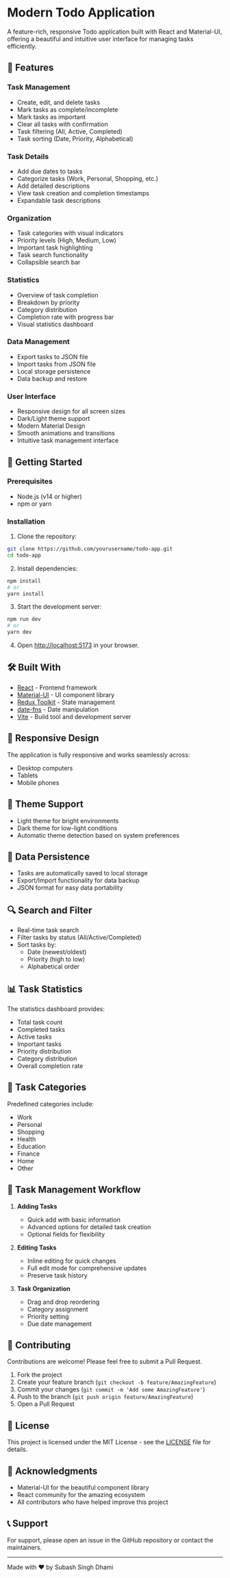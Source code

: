 # Modern Todo Application

A feature-rich, responsive Todo application built with React and Material-UI, offering a beautiful and intuitive user interface for managing tasks efficiently.



## 🌟 Features

### Task Management
- Create, edit, and delete tasks
- Mark tasks as complete/incomplete
- Mark tasks as important
- Clear all tasks with confirmation
- Task filtering (All, Active, Completed)
- Task sorting (Date, Priority, Alphabetical)

### Task Details
- Add due dates to tasks
- Categorize tasks (Work, Personal, Shopping, etc.)
- Add detailed descriptions
- View task creation and completion timestamps
- Expandable task descriptions

### Organization
- Task categories with visual indicators
- Priority levels (High, Medium, Low)
- Important task highlighting
- Task search functionality
- Collapsible search bar

### Statistics
- Overview of task completion
- Breakdown by priority
- Category distribution
- Completion rate with progress bar
- Visual statistics dashboard

### Data Management
- Export tasks to JSON file
- Import tasks from JSON file
- Local storage persistence
- Data backup and restore

### User Interface
- Responsive design for all screen sizes
- Dark/Light theme support
- Modern Material Design
- Smooth animations and transitions
- Intuitive task management interface

## 🚀 Getting Started

### Prerequisites
- Node.js (v14 or higher)
- npm or yarn

### Installation

1. Clone the repository:
```bash
git clone https://github.com/yourusername/todo-app.git
cd todo-app
```

2. Install dependencies:
```bash
npm install
# or
yarn install
```

3. Start the development server:
```bash
npm run dev
# or
yarn dev
```

4. Open [http://localhost:5173](http://localhost:5173) in your browser.

## 🛠️ Built With

- [React](https://reactjs.org/) - Frontend framework
- [Material-UI](https://mui.com/) - UI component library
- [Redux Toolkit](https://redux-toolkit.js.org/) - State management
- [date-fns](https://date-fns.org/) - Date manipulation
- [Vite](https://vitejs.dev/) - Build tool and development server

## 📱 Responsive Design

The application is fully responsive and works seamlessly across:
- Desktop computers
- Tablets
- Mobile phones

## 🎨 Theme Support

- Light theme for bright environments
- Dark theme for low-light conditions
- Automatic theme detection based on system preferences

## 💾 Data Persistence

- Tasks are automatically saved to local storage
- Export/Import functionality for data backup
- JSON format for easy data portability

## 🔍 Search and Filter

- Real-time task search
- Filter tasks by status (All/Active/Completed)
- Sort tasks by:
  - Date (newest/oldest)
  - Priority (high to low)
  - Alphabetical order

## 📊 Task Statistics

The statistics dashboard provides:
- Total task count
- Completed tasks
- Active tasks
- Important tasks
- Priority distribution
- Category distribution
- Overall completion rate

## 🎯 Task Categories

Predefined categories include:
- Work
- Personal
- Shopping
- Health
- Education
- Finance
- Home
- Other

## 🔄 Task Management Workflow

1. **Adding Tasks**
   - Quick add with basic information
   - Advanced options for detailed task creation
   - Optional fields for flexibility

2. **Editing Tasks**
   - Inline editing for quick changes
   - Full edit mode for comprehensive updates
   - Preserve task history

3. **Task Organization**
   - Drag and drop reordering
   - Category assignment
   - Priority setting
   - Due date management

## 🤝 Contributing

Contributions are welcome! Please feel free to submit a Pull Request.

1. Fork the project
2. Create your feature branch (`git checkout -b feature/AmazingFeature`)
3. Commit your changes (`git commit -m 'Add some AmazingFeature'`)
4. Push to the branch (`git push origin feature/AmazingFeature`)
5. Open a Pull Request

## 📝 License

This project is licensed under the MIT License - see the [LICENSE](LICENSE) file for details.

## 🙏 Acknowledgments

- Material-UI for the beautiful component library
- React community for the amazing ecosystem
- All contributors who have helped improve this project

## 📞 Support

For support, please open an issue in the GitHub repository or contact the maintainers.

---

Made with ❤️ by Subash Singh Dhami

